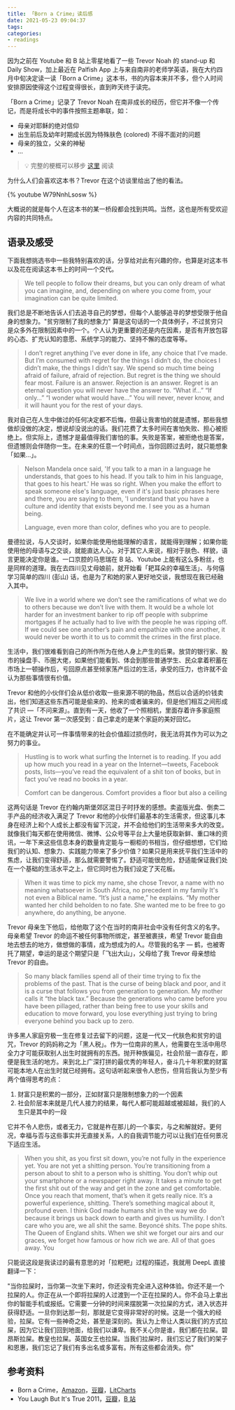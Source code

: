 ```yaml
---
title: 「Born a Crime」读后感
date: 2021-05-23 09:04:37
tags:
categories:
- readings
---
```


因为之前在 Youtube 和 B 站上零星地看了一些 Trevor Noah 的 stand-up 和 Daily Show，加上最近在 Palfish App 上与来自南非的老师学英语，我在大约四月中旬决定读一读「Born a Crime」这本书，书的内容本来并不多，但个人时间安排原因使得这个过程变得很长，直到昨天终于读完。

「Born a Crime」记录了 Trevor Noah 在南非成长的经历，但它并不像一个传记，而是将成长中的事件按照主题串联，如：

* 母亲对耶稣的绝对信仰
* 出生前后及幼年时期成长因为特殊肤色 (colored) 不得不面对的问题
* 母亲的独立，父亲的神秘
* ...

> 💡 完整的梗概可以移步 [这里](https://www.litcharts.com/lit/born-a-crime/summary) 阅读

为什么人们会喜欢这本书？Trevor 在这个访谈里给出了他的看法。

{% youtube W79NnhLsosw %}

大概说的就是每个人在这本书的某一桥段都会找到共鸣。当然，这也是所有受欢迎内容的共同特点。

## 语录及感受

下面我想挑选书中一些我特别喜欢的话，分享给对此有兴趣的你，也算是对这本书以及花在阅读这本书上的时间一个交代。

> We tell people to follow their dreams, but you can only dream of what you can imagine, and, depending on where you come from, your imagination can be quite limited.

我们总是不断地告诉人们去追寻自己的梦想，但每个人能够追寻的梦想受限于他自身的想象力。"贫穷限制了我的想象力" 算是这句话的一个具体例子，不过贫穷只是众多外在限制因素中的一个。个人认为更重要的还是内在因素，是否有开放包容的心态、扩充认知的意愿、系统学习的能力、坚持不懈的态度等等。

> I don’t regret anything I’ve ever done in life, any choice that I’ve made. But I’m consumed with regret for the things I didn’t do, the choices I didn’t make, the things I didn’t say. We spend so much time being afraid of failure, afraid of rejection. But regret is the thing we should fear most. Failure is an answer. Rejection is an answer. Regret is an eternal question you will never have the answer to. “What if…” “If only…” “I wonder what would have…” You will never, never know, and it will haunt you for the rest of your days.

我对自己在人生中做过的任何决定都不后悔，但最让我害怕的就是遗憾，那些我想做却没做的决定，想说却没说出的话。我们花费了太多时间在害怕失败、担心被拒绝上。但实际上，遗憾才是最值得我们害怕的事。失败是答案，被拒绝也是答案，但遗憾则会伴随你一生。在未来的任意一个时间点，当你回顾过去时，就只能想象「如果...」。

> Nelson Mandela once said, 'If you talk to a man in a language he understands, that goes to his head. If you talk to him in his language, that goes to his heart.' He was so right. When you make the effort to speak someone else's language, even if it's just basic phrases here and there, you are saying to them, 'I understand that you have a culture and identity that exists beyond me. I see you as a human being.
>
> Language, even more than color, defines who you are to people.

曼德拉说，与人交谈时，如果你能使用他能理解的语言，就能得到理解；如果你能使用他的母语与之交谈，就能直达人心。对于其它人来说，相对于肤色、样貌，语言更能决定你是谁。一口京腔的马思瑞在 B 站、Youtube 上能有这么多粉丝，也是同样的道理。我在去四川见丈母娘前，就开始看「耙耳朵的幸福生活」、与何僖学习简单的四川 (彭山) 话，也是为了和她的家人更好地交谈，我想现在我已经融入其中。

> We live in a world where we don’t see the ramifications of what we do to others because we don’t live with them. It would be a whole lot harder for an investment banker to rip off people with subprime mortgages if he actually had to live with the people he was ripping off. If we could see one another’s pain and empathize with one another, it would never be worth it to us to commit the crimes in the first place.

生活中，我们很难看到自己的所作所为在他人身上产生的后果。放贷的银行家、股市的操盘手、币圈大佬，如果他们能看到、体会到那些普通学生、民众拿着积蓄在市场上一顿操作后，亏回原点甚至倾家荡产后过的生活，承受的压力，也许就不会认为那些事情很有价值。

Trevor 和他的小伙伴们会从低价收取一些来源不明的物品，然后以合适的价钱卖出，他们知道这些东西可能是偷来的、抢来的或者骗来的，但是他们相互之间形成了共识 —「不问来源」。直到有一天，他收了一个照相机，里面存着许多家庭照片，这让 Trevor 第一次感受到：自己拿走的是某个家庭的美好回忆。

在不能确定并认可一件事情带来的社会价值超过损伤时，我无法将其作为可以为之努力的事业。

> Hustling is to work what surfing the Internet is to reading. If you add up how much you read in a year on the Internet—tweets, Facebook posts, lists—you’ve read the equivalent of a shit ton of books, but in fact you’ve read no books in a year.
>
> Comfort can be dangerous. Comfort provides a floor but also a ceiling

这两句话是 Trevor 在约翰内斯堡郊区混日子时抒发的感想。卖盗版光盘、倒卖二手产品的经济收入满足了 Trevor 和他的小伙伴们最基本的生活需求，但这事儿本身在经济上和个人成长上都没有留下沉淀，并不会给他们的生活带来多大的改变。就像我们每天都在使用微信、微博、公众号等平台上大量地获取新鲜、重口味的资讯，一年下来这些信息本身的数量肯定能与一橱柜的书相当，但仔细想想，它们给我们的认知、想象力、实践能力带来了多少价值？如果只是用来抚平我们生活中的焦虑，让我们变得舒适，那么就需要警惕了。舒适可能很危险，舒适能保证我们处在一个基础的生活水平之上，但它同时也为我们设定了天花板。

> When it was time to pick my name, she chose Trevor, a name with no meaning whatsoever in South Africa, no precedent in my family It's not even a Biblical name. “It’s just a name,” he explains. “My mother wanted her child beholden to no fate. She wanted me to be free to go anywhere, do anything, be anyone.

Trevor 母亲生下他后，给他取了这个在当时的南非社会中没有任何含义的名字。母亲希望 Trevor 的命运不被任何事物所绑定，甚至被裹挟，希望 Trevor 能自由地去想去的地方，做想做的事情，成为想成为的人。尽管我的名字 — 鹤，也被寄托了期望，幸运的是这个期望只是「飞出大山」，父母给了我 Trevor 母亲想给 Trevor 的自由。

> So many black families spend all of their time trying to fix the problems of the past. That is the curse of being black and poor, and it is a curse that follows you from generation to generation. My mother calls it “the black tax.” Because the generations who came before you have been pillaged, rather than being free to use your skills and education to move forward, you lose everything just trying to bring everyone behind you back up to zero.

许多黑人家庭穷极一生在修复过去留下的问题，这是一代又一代肤色和贫穷的诅咒，Trevor 的妈妈称之为「黑人税」。作为一位南非的黑人，他需要在生活中用尽全力才可能获取别人出生时就拥有的东西。抛开种族偏见，社会阶层一直存在，即便是我生活的地方。来到北上广深打拼的最优秀的年轻人，奋斗几十年积累的财富可能本地人在出生时就已经拥有。这句话听起来很令人悲伤，但背后我认为至少有两个值得思考的点：

1. 财富只是积累的一部分，正如财富只是限制想象力的一个因素
2. 社会阶层本来就是几代人接力的结果，每代人都可能超越或被超越，我们的人生只是其中的一段

它并不令人悲伤，或者无力，它就是杵在那儿的一个事实，与之和解就好。更何况，幸福与否与这些事实并无直接关系，人的自我调节能力可以让我们在任何景况下适应生活。

> When you shit, as you first sit down, you’re not fully in the experience yet. You are not yet a shitting person. You’re transitioning from a person about to shit to a person who is shitting. You don’t whip out your smartphone or a newspaper right away. It takes a minute to get the first shit out of the way and get in the zone and get comfortable. Once you reach that moment, that’s when it gets really nice. It’s a powerful experience, shitting. There’s something magical about it, profound even. I think God made humans shit in the way we do because it brings us back down to earth and gives us humility. I don’t care who you are, we all shit the same. Beyoncé shits. The pope shits. The Queen of England shits. When we shit we forget our airs and our graces, we forget how famous or how rich we are. All of that goes away. You

只能说这段是我读过的最有意思的对「拉粑粑」过程的描述，我就用 DeepL 直接翻译一下：

"当你拉屎时，当你第一次坐下来时，你还没有完全进入这种体验。你还不是一个拉屎的人。你正在从一个即将拉屎的人过渡到一个正在拉屎的人。你不会马上拿出你的智能手机或报纸。它需要一分钟的时间来摆脱第一次拉屎的方式，进入状态并获得舒适。一旦你到达那一刻，那就是它变得非常好的时候。这是一个强大的经验，拉屎。它有一些神奇之处，甚至是深刻的。我认为上帝让人类以我们的方式拉屎，因为它让我们回到地面，给我们以谦卑。我不关心你是谁，我们都在拉屎。碧昂斯拉屎。教皇也拉屎。英国女王也拉屎。当我们拉屎时，我们忘记了我们的架子和恩惠，我们忘记了我们有多出名或多富有。所有这些都会消失。你"

## 参考资料

* Born a Crime，[Amazon](https://www.amazon.com/Born-Crime-Stories-African-Childhood-ebook/dp/B01DHWACVY)，[豆瓣](https://book.douban.com/subject/26907961/)，[LitCharts](https://www.litcharts.com/lit/born-a-crime/summary)
* You Laugh But It's True 2011，[豆瓣](https://movie.douban.com/subject/21332484/)，[B 站](https://www.bilibili.com/video/av23507587)

